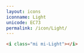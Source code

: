 ```yaml
---
layout: icons
iconname: Light
unicode: EC73
permalink: /icon/Light/
---
```


``` html
<i class="mi mi-Light"></i>
```
